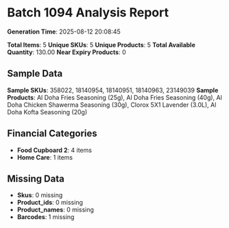 # Batch 1094 Analysis Report

**Generation Time**: 2025-08-12 20:08:45

**Total Items**: 5
**Unique SKUs**: 5
**Unique Products**: 5
**Total Available Quantity**: 130.00
**Near Expiry Products**: 0

## Sample Data
**Sample SKUs**: 358022, 18140954, 18140951, 18140963, 23149039
**Sample Products**: Al Doha Fries Seasoning (25g), Al Doha Fries Seasoning (40g), Al Doha Chicken Shawerma Seasoning (30g), Clorox 5X1 Lavender (3.0L), Al Doha Kofta Seasoning (20g)

## Financial Categories
- **Food Cupboard 2**: 4 items
- **Home Care**: 1 items

## Missing Data
- **Skus**: 0 missing
- **Product_ids**: 0 missing
- **Product_names**: 0 missing
- **Barcodes**: 1 missing
